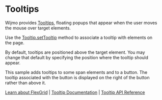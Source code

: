 Tooltips
========

Wijmo provides [Tooltips](https://www.grapecity.com/wijmo/api/classes/wijmo.tooltip.html), floating popups that appear when the user moves the mouse
over target elements.

Use the [Tooltip.setTooltip](https://www.grapecity.com/wijmo/api/classes/wijmo.tooltip.html#settooltip) method to associate a tooltip with elements on the page.

By default, tooltips are positioned above the target element. You may change that 
default by specifying the position where the tooltip should appear.

This sample adds tooltips to some span elements and to a button.
The tooltip associated with the button is displayed on the right of the button
rather than above it.

[Learn about FlexGrid](https://www.grapecity.com/wijmo/flexgrid-javascript-data-grid) | [Tooltip Documentation](https://www.grapecity.com/wijmo/docs/Topics/Wijmo/Tooltips) | [Tooltip API Reference](https://www.grapecity.com/wijmo/api/classes/wijmo.tooltip.html)